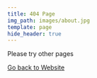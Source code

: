 ```yaml
---
title: 404 Page
img_path: images/about.jpg
template: page
hide_header: true
---
```


Please try other pages

[Go back to Website](https://soleymani.netlify.com)